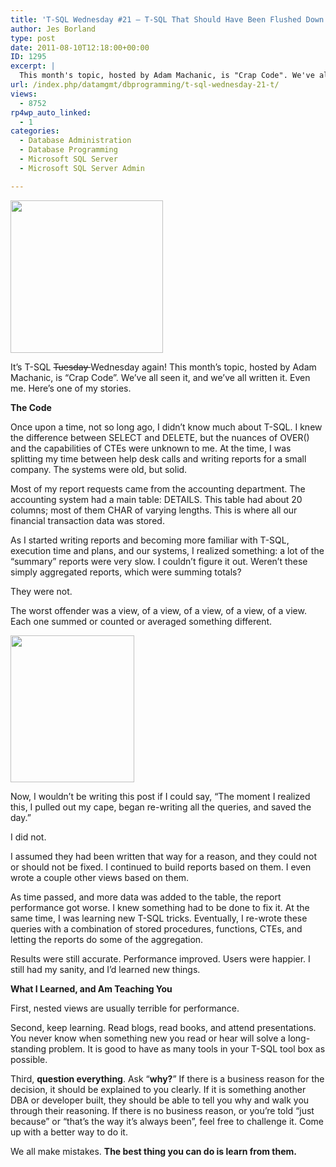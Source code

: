 ```yaml
---
title: 'T-SQL Wednesday #21 – T-SQL That Should Have Been Flushed Down the Toilet'
author: Jes Borland
type: post
date: 2011-08-10T12:18:00+00:00
ID: 1295
excerpt: |
  This month's topic, hosted by Adam Machanic, is "Crap Code". We've all seen it, and we've all written it. Even me.
url: /index.php/datamgmt/dbprogramming/t-sql-wednesday-21-t/
views:
  - 8752
rp4wp_auto_linked:
  - 1
categories:
  - Database Administration
  - Database Programming
  - Microsoft SQL Server
  - Microsoft SQL Server Admin

---
```

<div class="image_block">
  <a href="http://sqlblog.com/blogs/adam_machanic/archive/2011/08/03/t-sql-tuesday-21-a-day-late-and-totally-full-of-it.aspx"><img alt="" src="/wp-content/uploads/users/grrlgeek/TSQLWednesday_thumb_578C7A06.jpg?mtime=1312985179" width="244" height="244" /></a>
</div>

It&#8217;s T-SQL <del>Tuesday </del>Wednesday again! This month&#8217;s topic, hosted by Adam Machanic, is &#8220;Crap Code&#8221;. We&#8217;ve all seen it, and we&#8217;ve all written it. Even me. Here&#8217;s one of my stories. 

**The Code** 

Once upon a time, not so long ago, I didn’t know much about T-SQL. I knew the difference between SELECT and DELETE, but the nuances of OVER() and the capabilities of CTEs were unknown to me. At the time, I was splitting my time between help desk calls and writing reports for a small company. The systems were old, but solid. 

Most of my report requests came from the accounting department. The accounting system had a main table: DETAILS. This table had about 20 columns; most of them CHAR of varying lengths. This is where all our financial transaction data was stored. 

As I started writing reports and becoming more familiar with T-SQL, execution time and plans, and our systems, I realized something: a lot of the “summary” reports were very slow. I couldn’t figure it out. Weren’t these simply aggregated reports, which were summing totals? 

They were not. 

The worst offender was a view, of a view, of a view, of a view, of a view. Each one summed or counted or averaged something different. 

<div class="image_block">
  <a href="/wp-content/uploads/users/grrlgeek/GoldToilet.jpg?mtime=1312985547"><img alt="" src="/wp-content/uploads/users/grrlgeek/GoldToilet.jpg?mtime=1312985547" title="It should have been flushed down this" width="198" height="235" /></a>
</div>

Now, I wouldn’t be writing this post if I could say, “The moment I realized this, I pulled out my cape, began re-writing all the queries, and saved the day.” 

I did not. 

I assumed they had been written that way for a reason, and they could not or should not be fixed. I continued to build reports based on them. I even wrote a couple other views based on them. 

As time passed, and more data was added to the table, the report performance got worse. I knew something had to be done to fix it. At the same time, I was learning new T-SQL tricks. Eventually, I re-wrote these queries with a combination of stored procedures, functions, CTEs, and letting the reports do some of the aggregation. 

Results were still accurate. Performance improved. Users were happier. I still had my sanity, and I’d learned new things. 

**What I Learned, and Am Teaching You**

First, nested views are usually terrible for performance. 

Second, keep learning. Read blogs, read books, and attend presentations. You never know when something new you read or hear will solve a long-standing problem. It is good to have as many tools in your T-SQL tool box as possible. 

Third, **question everything**. Ask “**why?**” If there is a business reason for the decision, it should be explained to you clearly. If it is something another DBA or developer built, they should be able to tell you why and walk you through their reasoning. If there is no business reason, or you’re told “just because” or “that’s the way it’s always been”, feel free to challenge it. Come up with a better way to do it. 

We all make mistakes. **The best thing you can do is learn from them.**